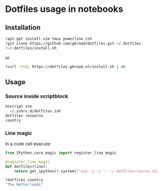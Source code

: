 Dotfiles usage in notebooks
===========================

## Installation

```bash
!apt-get install vim tmux powerline zsh
!git clone https://github.com/gbraad/dotfiles.git ~/.dotfiles
!~/.dotfiles/install.sh
```

or

```bash
!curl -fsSL https://dotfiles.gbraad.nl/install.sh | sh
```


## Usage

### Source inside scriptblock
```zsh
%%script zsh
. ~/.zshrc.d/dotfiles.zsh
dotfiles resource
country
```


### Line magic

In a code cell execute:
```python
from IPython.core.magic import register_line_magic

@register_line_magic
def dotfiles(line):
    return get_ipython().system(f"zsh -i -c '. ~/.dotfiles/source.sh; {line}'")
```

```zsh
!dotfiles country
"The Netherlands"
```
